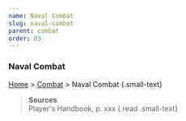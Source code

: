 ```yaml
---
name: Naval Combat
slug: naval-combat
parent: combat
order: 03
---
```

### Naval Combat
[Home](dm-operations-center) > [Combat](combat) > Naval Combat {.small-text}

> **Sources** <br/>
> Player's Handbook, p. xxx
{.read .small-text}